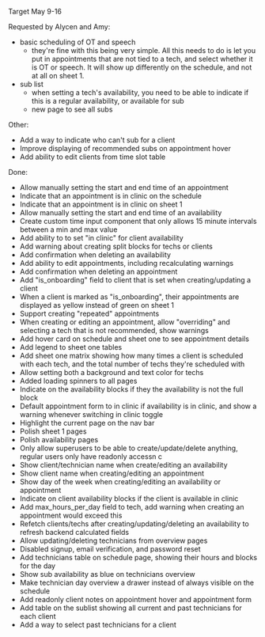 Target May 9-16

Requested by Alycen and Amy:

- basic scheduling of OT and speech
  - they're fine with this being very simple. All this needs to do is let you put in appointments that are not tied to a tech, and select
    whether it is OT or speech. It will show up differently on the schedule, and not at all on sheet 1.
- sub list
  - when setting a tech's availability, you need to be able to indicate if this is a regular availability, or available for sub
  - new page to see all subs

Other:

- Add a way to indicate who can't sub for a client
- Improve displaying of recommended subs on appointment hover
- Add ability to edit clients from time slot table

Done:

- Allow manually setting the start and end time of an appointment
- Indicate that an appointment is in clinic on the schedule
- Indicate that an appointment is in clinic on sheet 1
- Allow manually setting the start and end time of an availability
- Create custom time input component that only allows 15 minute intervals between a min and max value
- Add ability to to set "in clinic" for client availability
- Add warning about creating split blocks for techs or clients
- Add confirmation when deleting an availability
- Add ability to edit appointments, including recalculating warnings
- Add confirmation when deleting an appointment
- Add "is_onboarding" field to client that is set when creating/updating a client
- When a client is marked as "is_onboarding", their appointments are displayed as yellow instead of green on sheet 1
- Support creating "repeated" appointments
- When creating or editing an appointment, allow "overriding" and selecting a tech that is not recommended, show warnings
- Add hover card on schedule and sheet one to see appointment details
- Add legend to sheet one tables
- Add sheet one matrix showing how many times a client is scheduled with each tech, and the total number of techs they're scheduled with
- Allow setting both a background and text color for techs
- Added loading spinners to all pages
- Indicate on the availability blocks if they the availability is not the full block
- Default appointment form to in clinic if availability is in clinic, and show a warning whenever switching in clinic toggle
- Highlight the current page on the nav bar
- Polish sheet 1 pages
- Polish availability pages
- Only allow superusers to be able to create/update/delete anything, regular users only have readonly accessn c
- Show client/technician name when create/editing an availability
- Show client name when creating/editing an appointment
- Show day of the week when creating/editing an availability or appointment
- Indicate on client availability blocks if the client is available in clinic
- Add max_hours_per_day field to tech, add warning when creating an appointment would exceed this
- Refetch clients/techs after creating/updating/deleting an availability to refresh backend calculated fields
- Allow updating/deleting technicians from overview pages
- Disabled signup, email verification, and password reset
- Add technicians table on schedule page, showing their hours and blocks for the day
- Show sub availability as blue on technicians overview
- Make technician day overview a drawer instead of always visible on the schedule
- Add readonly client notes on appointment hover and appointment form
- Add table on the sublist showing all current and past technicians for each client
- Add a way to select past technicians for a client
